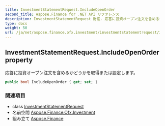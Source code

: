 ```yaml
---
title: InvestmentStatementRequest.IncludeOpenOrder
second_title: Aspose.Finance for .NET API リファレンス
description: InvestmentStatementRequest 財産. 応答に投資オープン注文を含めるかどうかを取得または設定します
type: docs
weight: 50
url: /ja/net/aspose.finance.ofx.investment/investmentstatementrequest/includeopenorder/
---
```

## InvestmentStatementRequest.IncludeOpenOrder property

応答に投資オープン注文を含めるかどうかを取得または設定します。

```csharp
public bool IncludeOpenOrder { get; set; }
```

### 関連項目

* class [InvestmentStatementRequest](../)
* 名前空間 [Aspose.Finance.Ofx.Investment](../../investmentstatementrequest/)
* 組み立て [Aspose.Finance](../../../)


